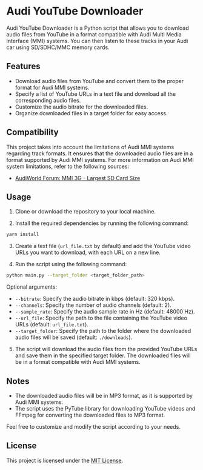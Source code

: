 # Audi YouTube Downloader

Audi YouTube Downloader is a Python script that allows you to download audio files from YouTube in a format compatible with Audi Multi Media Interface (MMI) systems. You can then listen to these tracks in your Audi car using SD/SDHC/MMC memory cards.

## Features

- Download audio files from YouTube and convert them to the proper format for Audi MMI systems.
- Specify a list of YouTube URLs in a text file and download all the corresponding audio files.
- Customize the audio bitrate for the downloaded files.
- Organize downloaded files in a target folder for easy access.

## Compatibility

This project takes into account the limitations of Audi MMI systems regarding track formats. It ensures that the downloaded audio files are in a format supported by Audi MMI systems. For more information on Audi MMI system limitations, refer to the following sources:

- [AudiWorld Forum: MMI 3G - Largest SD Card Size](https://www.audiworld.com/forums/q5-sq5-mki-8r-discussion-129/mmi-3g-largest-sd-card-size-2872958/#&gid=1&pid=1)

## Usage

1. Clone or download the repository to your local machine.

2. Install the required dependencies by running the following command:
```sh
yarn install
```


3. Create a text file (`url_file.txt` by default) and add the YouTube video URLs you want to download, with each URL on a new line.

4. Run the script using the following command:
```sh
python main.py --target_folder <target_folder_path>
```


Optional arguments:
- `--bitrate`: Specify the audio bitrate in kbps (default: 320 kbps).
- `--channels`: Specify the number of audio channels (default: 2).
- `--sample_rate`: Specify the audio sample rate in Hz (default: 48000 Hz).
- `--url_file`: Specify the path to the file containing the YouTube video URLs (default: `url_file.txt`).
- `--target_folder`: Specify the path to the folder where the downloaded audio files will be saved (default: `./downloads`).

5. The script will download the audio files from the provided YouTube URLs and save them in the specified target folder. The downloaded files will be in a format compatible with Audi MMI systems.

## Notes

- The downloaded audio files will be in MP3 format, as it is supported by Audi MMI systems.
- The script uses the PyTube library for downloading YouTube videos and FFmpeg for converting the downloaded files to MP3 format.

Feel free to customize and modify the script according to your needs.

## License

This project is licensed under the [MIT License](LICENSE).
